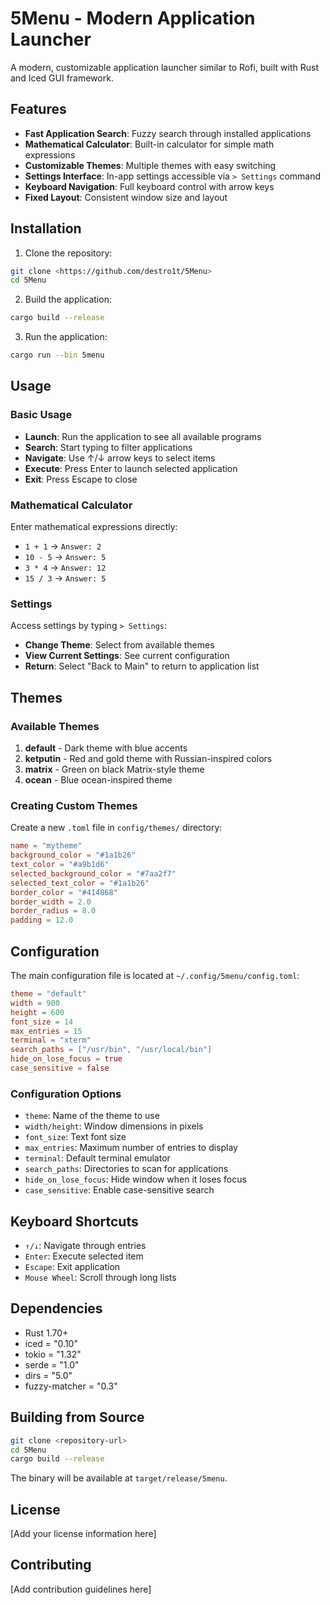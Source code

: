 # 5Menu - Modern Application Launcher

A modern, customizable application launcher similar to Rofi, built with Rust and Iced GUI framework.

## Features

- **Fast Application Search**: Fuzzy search through installed applications
- **Mathematical Calculator**: Built-in calculator for simple math expressions
- **Customizable Themes**: Multiple themes with easy switching
- **Settings Interface**: In-app settings accessible via `> Settings` command
- **Keyboard Navigation**: Full keyboard control with arrow keys
- **Fixed Layout**: Consistent window size and layout

## Installation

1. Clone the repository:
```bash
git clone <https://github.com/destro1t/5Menu>
cd 5Menu
```

2. Build the application:
```bash
cargo build --release
```

3. Run the application:
```bash
cargo run --bin 5menu
```

## Usage

### Basic Usage
- **Launch**: Run the application to see all available programs
- **Search**: Start typing to filter applications
- **Navigate**: Use ↑/↓ arrow keys to select items
- **Execute**: Press Enter to launch selected application
- **Exit**: Press Escape to close

### Mathematical Calculator
Enter mathematical expressions directly:
- `1 + 1` → `Answer: 2`
- `10 - 5` → `Answer: 5`
- `3 * 4` → `Answer: 12`
- `15 / 3` → `Answer: 5`

### Settings
Access settings by typing `> Settings`:
- **Change Theme**: Select from available themes
- **View Current Settings**: See current configuration
- **Return**: Select "Back to Main" to return to application list

## Themes

### Available Themes

1. **default** - Dark theme with blue accents
2. **ketputin** - Red and gold theme with Russian-inspired colors
3. **matrix** - Green on black Matrix-style theme
4. **ocean** - Blue ocean-inspired theme

### Creating Custom Themes

Create a new `.toml` file in `config/themes/` directory:

```toml
name = "mytheme"
background_color = "#1a1b26"
text_color = "#a9b1d6"
selected_background_color = "#7aa2f7"
selected_text_color = "#1a1b26"
border_color = "#414868"
border_width = 2.0
border_radius = 8.0
padding = 12.0
```

## Configuration

The main configuration file is located at `~/.config/5menu/config.toml`:

```toml
theme = "default"
width = 900
height = 600
font_size = 14
max_entries = 15
terminal = "xterm"
search_paths = ["/usr/bin", "/usr/local/bin"]
hide_on_lose_focus = true
case_sensitive = false
```

### Configuration Options

- `theme`: Name of the theme to use
- `width/height`: Window dimensions in pixels
- `font_size`: Text font size
- `max_entries`: Maximum number of entries to display
- `terminal`: Default terminal emulator
- `search_paths`: Directories to scan for applications
- `hide_on_lose_focus`: Hide window when it loses focus
- `case_sensitive`: Enable case-sensitive search

## Keyboard Shortcuts

- `↑/↓`: Navigate through entries
- `Enter`: Execute selected item
- `Escape`: Exit application
- `Mouse Wheel`: Scroll through long lists

## Dependencies

- Rust 1.70+
- iced = "0.10"
- tokio = "1.32"
- serde = "1.0"
- dirs = "5.0"
- fuzzy-matcher = "0.3"

## Building from Source

```bash
git clone <repository-url>
cd 5Menu
cargo build --release
```

The binary will be available at `target/release/5menu`.

## License

[Add your license information here]

## Contributing

[Add contribution guidelines here]